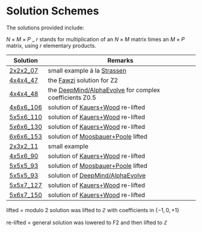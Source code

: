 
# Solution Schemes

The solutions provided include:

$N \times M \times P$ \_ $r$ stands for multiplication of an $N \times M$
matrix times an $M \times P$ matrix, using $r$ elementary products.

| Solution | Remarks |
| -------- | ------- |
| [2x2x2_07](2x2x2_07) | small example á la [Strassen][1] |
| [4x4x4_47](4x4x4_47) | the [Fawzi][2] solution for Z2 |
| [4x4x4_48](4x4x4_48) | the [DeepMind/AlphaEvolve][5] for complex coefficients Z0.5 |
| [4x6x6_106](4x6x6_106) | solution of [Kauers+Wood][3] re-lifted |
| [5x5x6_110](5x5x6_110) | solution of [Kauers+Wood][3] re-lifted |
| [5x6x6_130](5x6x6_130) | solution of [Kauers+Wood][3] re-lifted |
| [6x6x6_153](6x6x6_153) | solution of [Moosbauer+Poole][4] lifted |
| [2x3x2_11](2x3x2_11) | small example |
| [4x5x6_90](4x5x6_90) | solution of [Kauers+Wood][3] re-lifted |
| [5x5x5_93](5x5x5_93) | solution of [Moosbauer+Poole][4] lifted|
| [5x5x5_93](5x5x5_93b) | solution of [DeepMind/AlphaEvolve][5] |
| [5x5x7_127](5x5x7_127) | solution of [Kauers+Wood][3] re-lifted |
| [5x6x7_150](5x6x7_150) | solution of [Kauers+Wood][3] re-lifted |

lifted = modulo $2$ solution was lifted to $\mathbb{Z}$ with coefficients in $\left\{-1, 0, +1\right\}$

re-lifted = general solution was lowered to F2 and then lifted to $\mathbb{Z}$

[1]: https://gdz.sub.uni-goettingen.de/id/PPN362160546_0013?tify=%7B%22view%22:%22info%22,%22pages%22:%5B358%5D%7D
[2]: https://www.nature.com/articles/s41586-022-05172-4
[3]: https://arxiv.org/abs/2505.05896
[4]: https://arxiv.org/abs/2502.04514
[5]: https://storage.googleapis.com/deepmind-media/DeepMind.com/Blog/alphaevolve-a-gemini-powered-coding-agent-for-designing-advanced-algorithms/AlphaEvolve.pdf
